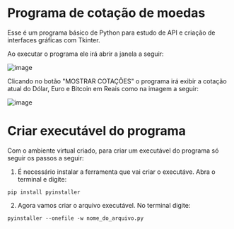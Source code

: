 # Programa de cotação de moedas
Esse é um programa básico de Python para estudo de API e criação de interfaces gráficas com Tkinter.

Ao executar o programa ele irá abrir a janela a seguir:

![image](https://user-images.githubusercontent.com/98648504/233418560-87b24b99-6055-42d4-a0ec-3b2aad031b18.png)

Clicando no botão "MOSTRAR COTAÇÕES" o programa irá exibir a cotação atual do Dólar, Euro e Bitcoin em Reais como na imagem a seguir:

![image](https://user-images.githubusercontent.com/98648504/233419114-53b4accb-bdb9-4763-bcc6-155895be13b9.png)

# Criar executável do programa
Com o ambiente virtual criado, para criar um executável do programa só seguir os passos a seguir:

1. É necessário instalar a ferramenta que vai criar o executáve. Abra o terminal e digite:
~~~~
pip install pyinstaller
~~~~
2. Agora vamos criar o arquivo executável. No terminal digite:
~~~~
pyinstaller --onefile -w nome_do_arquivo.py
~~~~
